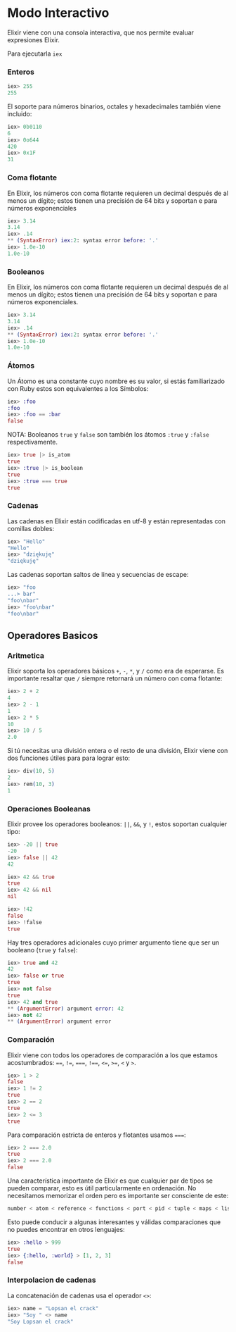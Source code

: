 # **Modo Interactivo**
  Elixir viene con una consola interactiva, que nos permite evaluar expresiones Elixir.

  Para ejecutarla
    ```
    iex
    ```

### **Enteros**
  ```ex
  iex> 255
  255
  ```

El soporte para números binarios, octales y hexadecimales también viene incluido:
  ```ex
  iex> 0b0110
  6
  iex> 0o644
  420
  iex> 0x1F
  31
  ```

### **Coma flotante**  
  En Elixir, los números con coma flotante requieren un decimal después de al menos un dígito; estos tienen una precisión de 64 bits y soportan e para números exponenciales
  ```ex
  iex> 3.14
  3.14
  iex> .14
  ** (SyntaxError) iex:2: syntax error before: '.'
  iex> 1.0e-10
  1.0e-10
  ```

### **Booleanos**
  En Elixir, los números con coma flotante requieren un decimal después de al menos un dígito; estos tienen una precisión de 64 bits y soportan e para números exponenciales.
  ```ex
  iex> 3.14
  3.14
  iex> .14
  ** (SyntaxError) iex:2: syntax error before: '.'
  iex> 1.0e-10
  1.0e-10
  ```

### **Átomos**
  Un Átomo es una constante cuyo nombre es su valor, si estás familiarizado con Ruby estos son equivalentes a los Símbolos:
  ```ex
  iex> :foo
  :foo
  iex> :foo == :bar
  false
  ```

NOTA: Booleanos ```true``` y ```false``` son también los átomos ```:true``` y ```:false``` respectivamente.
  ```ex
  iex> true |> is_atom
  true
  iex> :true |> is_boolean
  true
  iex> :true === true
  true
  ```

### **Cadenas**
  Las cadenas en Elixir están codificadas en utf-8 y están representadas con comillas dobles:
  ```ex
  iex> "Hello"
  "Hello"
  iex> "dziękuję"
  "dziękuję"
  ```

  Las cadenas soportan saltos de línea y secuencias de escape:
  ```ex
  iex> "foo
  ...> bar"
  "foo\nbar"
  iex> "foo\nbar"
  "foo\nbar"
  ```

## Operadores Basicos

### **Aritmetica**
  Elixir soporta los operadores básicos ```+```, ```-```, ```*```, y ```/``` como era de esperarse. Es importante resaltar que ```/``` siempre retornará un número con coma flotante:
  ```ex
  iex> 2 + 2
  4
  iex> 2 - 1
  1
  iex> 2 * 5
  10
  iex> 10 / 5
  2.0
  ````

  Si tú necesitas una división entera o el resto de una división, Elixir viene con dos funciones útiles para para lograr esto:
  ```ex
  iex> div(10, 5)
  2
  iex> rem(10, 3)
  1
  ```

### **Operaciones Booleanas**
  Elixir provee los operadores booleanos: ```||```, ```&&```, y ```!```, estos soportan cualquier tipo:
  ```ex
  iex> -20 || true
  -20
  iex> false || 42
  42

  iex> 42 && true
  true
  iex> 42 && nil
  nil

  iex> !42
  false
  iex> !false
  true
  ```

  Hay tres operadores adicionales cuyo primer argumento tiene que ser un booleano (```true``` y ```false```):
  ```ex
  iex> true and 42
  42
  iex> false or true
  true
  iex> not false
  true
  iex> 42 and true
  ** (ArgumentError) argument error: 42
  iex> not 42
  ** (ArgumentError) argument error
  ```

### **Comparación**
 Elixir viene con todos los operadores de comparación a los que estamos acostumbrados: ```==```, ```!=```, ```===```, ```!==```, ```<=```, ```>=```, ```<``` y ```>```.
 ```ex
 iex> 1 > 2
 false
 iex> 1 != 2
 true
 iex> 2 == 2
 true
 iex> 2 <= 3
 true
 ```

Para comparación estricta de enteros y flotantes usamos ```===```:
 ```ex
 iex> 2 === 2.0
 true
 iex> 2 === 2.0
 false
 ```

Una característica importante de Elixir es que cualquier par de tipos se pueden comparar, esto es útil particularmente en ordenación. No necesitamos memorizar el orden pero es importante ser consciente de este:
```ex
number < atom < reference < functions < port < pid < tuple < maps < list < bitstring
```

Esto puede conducir a algunas interesantes y válidas comparaciones que no puedes encontrar en otros lenguajes:
```ex
iex> :hello > 999
true
iex> {:hello, :world} > [1, 2, 3]
false
````

### **Interpolacion de cadenas**
 La concatenación de cadenas usa el operador ```<>```:
 ```ex
 iex> name = "Lopsan el crack"
 iex> "Soy " <> name
 "Soy Lopsan el crack"
 ````
